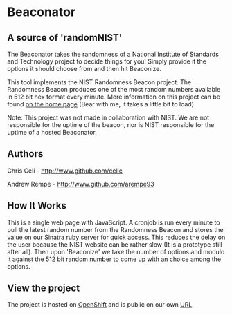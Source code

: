 Beaconator
==========

A source of 'randomNIST'
------------------------

The Beaconator takes the randomness of a National Institute of Standards and Technology project to decide things for you! Simply provide it the options it should choose from and then hit Beaconize.

This tool implements the NIST Randomness Beacon project. The Randomness Beacon produces one of the most random numbers available in 512 bit hex format every minute. More information on this project can be found [on the home page](http://beacon.nist.gov) (Bear with me, it takes a little bit to load)

Note: This project was not made in collaboration with NIST. We are not responsible for the uptime of the beacon, nor is NIST responsible for the uptime of a hosted Beaconator.

Authors
-------

Chris Celi - http://www.github.com/celic

Andrew Rempe - http://www.github.com/arempe93

How It Works
------------

This is a single web page with JavaScript. A cronjob is run every minute to pull the latest random number from the Randomness Beacon and stores the value on our Sinatra ruby server for quick access. This reduces the delay on the user because the NIST website can be rather slow (It is a prototype still after all). Then upon 'Beaconize' we take the number of options and modulo it against the 512 bit random number to come up with an choice among the options. 

View the project
----------------

The project is hosted on [OpenShift](http://beaconator-symboldev.rhcloud.com) and is public on our own [URL](http://www.beaconator.org). 

